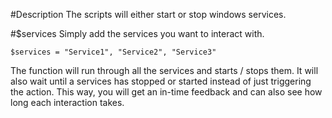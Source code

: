 #Description
The scripts will either start or stop windows services.

#$services
Simply add the services you want to interact with.
```
$services = "Service1", "Service2", "Service3"
```
The function will run through all the services and starts / stops them.
It will also wait until a services has stopped or started instead of just triggering the action.
This way, you will get an in-time feedback and can also see how long each interaction takes.
